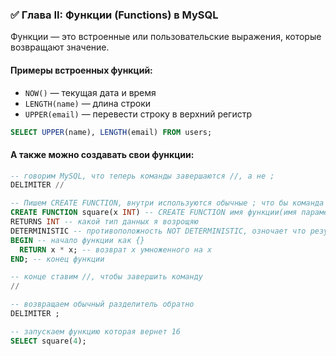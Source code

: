 ### ✅ Глава II: **Функции (Functions)** в MySQL

Функции — это встроенные или пользовательские выражения, которые возвращают значение.

#### Примеры **встроенных функций**:

* `NOW()` — текущая дата и время
* `LENGTH(name)` — длина строки
* `UPPER(email)` — перевести строку в верхний регистр

```sql
SELECT UPPER(name), LENGTH(email) FROM users;
```

#### А также можно создавать **свои функции**:

```sql
-- говорим MySQL, что теперь команды завершаются //, а не ;
DELIMITER //

-- Пишем CREATE FUNCTION, внутри используются обычные ; что бы команда не завершилось(она завершается на //)
CREATE FUNCTION square(x INT) -- CREATE FUNCTION имя функции(имя параметра ТИП ПАРАМЕТРА)
RETURNS INT -- какой тип данных я возрощяю
DETERMINISTIC -- противоположность NOT DETERMINISTIC, озночает что результат не зависит от "рандомных факторов" таких как RAND()
BEGIN -- начало функции как {}
  RETURN x * x; -- возврат x умноженного на x
END; -- конец функции

-- конце ставим //, чтобы завершить команду
//

-- возвращаем обычный разделитель обратно
DELIMITER ;

-- запускаем функцию которая вернет 16
SELECT square(4);
```

